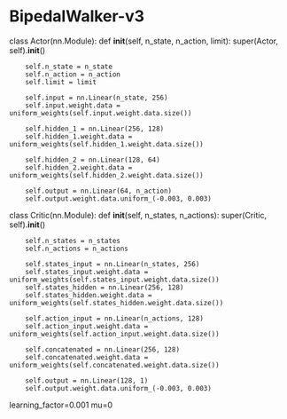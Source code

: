# BipedalWalker-v3

class Actor(nn.Module):
    def __init__(self, n_state, n_action, limit):
        super(Actor, self).__init__()

        self.n_state = n_state
        self.n_action = n_action
        self.limit = limit

        self.input = nn.Linear(n_state, 256)
        self.input.weight.data = uniform_weights(self.input.weight.data.size())

        self.hidden_1 = nn.Linear(256, 128)
        self.hidden_1.weight.data = uniform_weights(self.hidden_1.weight.data.size())

        self.hidden_2 = nn.Linear(128, 64)
        self.hidden_2.weight.data = uniform_weights(self.hidden_2.weight.data.size())

        self.output = nn.Linear(64, n_action)
        self.output.weight.data.uniform_(-0.003, 0.003)

class Critic(nn.Module):
    def __init__(self, n_states, n_actions):
        super(Critic, self).__init__()

        self.n_states = n_states
        self.n_actions = n_actions

        self.states_input = nn.Linear(n_states, 256)
        self.states_input.weight.data = uniform_weights(self.states_input.weight.data.size())
        self.states_hidden = nn.Linear(256, 128)
        self.states_hidden.weight.data = uniform_weights(self.states_hidden.weight.data.size())

        self.action_input = nn.Linear(n_actions, 128)
        self.action_input.weight.data = uniform_weights(self.action_input.weight.data.size())

        self.concatenated = nn.Linear(256, 128)
        self.concatenated.weight.data = uniform_weights(self.concatenated.weight.data.size())

        self.output = nn.Linear(128, 1)
        self.output.weight.data.uniform_(-0.003, 0.003)

learning_factor=0.001
mu=0